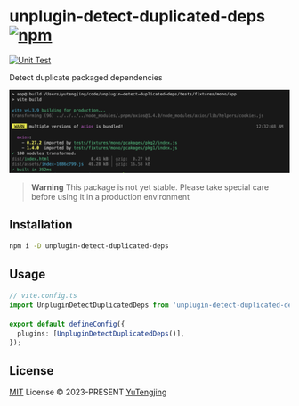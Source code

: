 # unplugin-detect-duplicated-deps [![npm](https://img.shields.io/npm/v/unplugin-detect-duplicated-deps.svg)](https://npmjs.com/package/unplugin-detect-duplicated-deps)

[![Unit Test](https://github.com/tjx666/unplugin-detect-duplicated-deps/actions/workflows/unit-test.yml/badge.svg)](https://github.com/tjx666/unplugin-detect-duplicated-deps/actions/workflows/unit-test.yml)

Detect duplicate packaged dependencies

![effect](docs/effect.png)

> **Warning**
> This package is not yet stable. Please take special care before using it in a production environment

## Installation

```bash
npm i -D unplugin-detect-duplicated-deps
```

## Usage

```ts
// vite.config.ts
import UnpluginDetectDuplicatedDeps from 'unplugin-detect-duplicated-deps/vite';

export default defineConfig({
  plugins: [UnpluginDetectDuplicatedDeps()],
});
```

## License

[MIT](./LICENSE) License © 2023-PRESENT [YuTengjing](https://github.com/tjx666)
